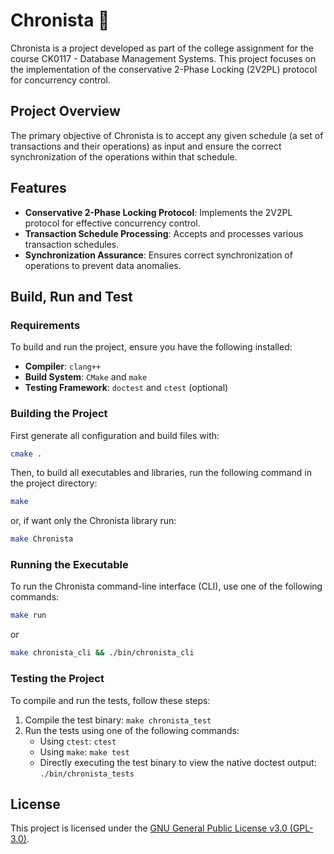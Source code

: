 # Chronista 📜

Chronista is a project developed as part of the college assignment for the course
CK0117 - Database Management Systems. This project focuses on the implementation of the
conservative 2-Phase Locking (2V2PL) protocol for concurrency control.

## Project Overview

The primary objective of Chronista is to accept any given schedule
(a set of transactions and their operations) as input and ensure the correct synchronization of
the operations within that schedule.

## Features

- **Conservative 2-Phase Locking Protocol**: Implements the 2V2PL protocol for effective concurrency control.
- **Transaction Schedule Processing**: Accepts and processes various transaction schedules.
- **Synchronization Assurance**: Ensures correct synchronization of operations to prevent data anomalies.

## Build, Run and Test

### Requirements

To build and run the project, ensure you have the following installed:

- **Compiler**: `clang++`
- **Build System**: `CMake` and `make`
- **Testing Framework**: `doctest` and `ctest` (optional)

### Building the Project

First generate all configuration and build files with:

```bash
cmake .
```

Then, to build all executables and libraries, run the following command in the project directory:

```bash
make
```

or, if want only the Chronista library run:

```bash
make Chronista
```

### Running the Executable

To run the Chronista command-line interface (CLI), use one of the following commands:

```bash
make run
```
or
```bash
make chronista_cli && ./bin/chronista_cli
```

### Testing the Project

To compile and run the tests, follow these steps:

1. Compile the test binary: `make chronista_test`
2. Run the tests using one of the following commands:
    - Using `ctest`: `ctest`
    - Using `make`: `make test`
    - Directly executing the test binary to view the native doctest output: `./bin/chronista_tests`

## License 

This project is licensed under the [GNU General Public License v3.0 (GPL-3.0)](https://www.gnu.org/licenses/gpl-3.0.en.html).

